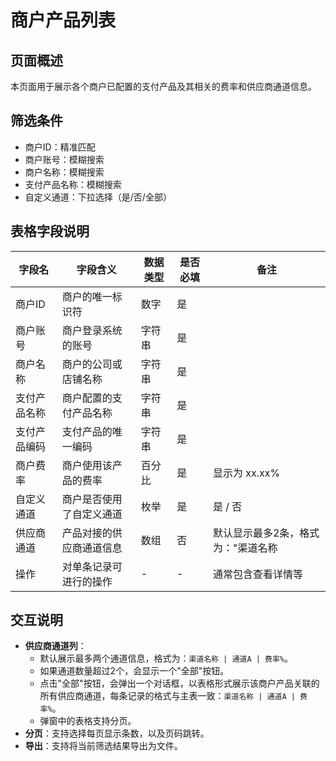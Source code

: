 # 商户产品列表

## 页面概述
本页面用于展示各个商户已配置的支付产品及其相关的费率和供应商通道信息。

## 筛选条件
- 商户ID：精准匹配
- 商户账号：模糊搜索
- 商户名称：模糊搜索
- 支付产品名称：模糊搜索
- 自定义通道：下拉选择（是/否/全部）

## 表格字段说明

| 字段名             | 字段含义         | 数据类型 | 是否必填 | 备注                                                                 |
|--------------------|------------------|----------|----------|----------------------------------------------------------------------|
| 商户ID             | 商户的唯一标识符 | 数字     | 是       |                                                                      |
| 商户账号           | 商户登录系统的账号 | 字符串   | 是       |                                                                      |
| 商户名称           | 商户的公司或店铺名称 | 字符串   | 是       |                                                                      |
| 支付产品名称       | 商户配置的支付产品名称 | 字符串   | 是       |                                                                      |
| 支付产品编码       | 支付产品的唯一编码 | 字符串   | 是       |                                                                      |
| 商户费率           | 商户使用该产品的费率 | 百分比   | 是       | 显示为 xx.xx%                                                        |
| 自定义通道         | 商户是否使用了自定义通道 | 枚举     | 是       | 是 / 否                                                              |
| 供应商通道         | 产品对接的供应商通道信息 | 数组     | 否       | 默认显示最多2条，格式为："渠道名称 | 通道A | 费率%"。点击"全部"可查看所有。 |
| 操作               | 对单条记录可进行的操作 | -        | -        | 通常包含查看详情等                                                       |

## 交互说明
- **供应商通道列**：
    - 默认展示最多两个通道信息，格式为：`渠道名称 | 通道A | 费率%`。
    - 如果通道数量超过2个，会显示一个"全部"按钮。
    - 点击"全部"按钮，会弹出一个对话框，以表格形式展示该商户产品关联的所有供应商通道，每条记录的格式与主表一致：`渠道名称 | 通道A | 费率%`。
    - 弹窗中的表格支持分页。
- **分页**：支持选择每页显示条数，以及页码跳转。
- **导出**：支持将当前筛选结果导出为文件。 